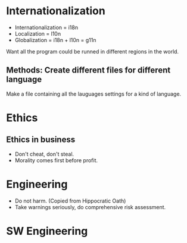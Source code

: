 # Internationalization

* Internationalization = i18n
* Localization = l10n
* Globalization = i18n + l10n = g11n

Want all the program could be runned in different regions in the world.

## Methods: Create different files for different language
Make a file containing all the lauguages settings for a kind of language.


# Ethics

## Ethics in  business
* Don't cheat, don't steal.
* Morality comes first before profit.

# Engineering
* Do not harm. (Copied from Hippocratic Oath)
* Take warnings seriously, do comprehensive risk assessment.

# SW Engineering
